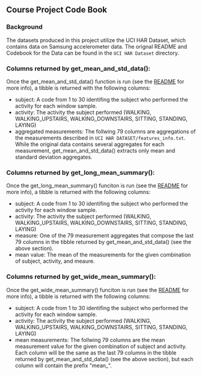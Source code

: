 ## Course Project Code Book

### Background
The datasets produced in this project utilize the UCI HAR Dataset, which contains data on Samsung accelerometer data. The orignal README and Codebook for the Data can be found in the `UCI HAR Dataset` directory. 

### Columns returned by get_mean_and_std_data():
Once the get_mean_and_std_data() function is run (see the [README](README.MD) for more info), a tibble is returned with the following columns:
* subject: A code from 1 to 30 identifing the subject who performed the activity for each window sample.
* activity: The activity the subject performed (WALKING, WALKING_UPSTAIRS, WALKING_DOWNSTAIRS, SITTING, STANDING, LAYING)
* aggregated measurements: The follwing 79 columns are aggregations of the measurements described in  `UCI HAR DATASET/features_info.txt`. While the original data contains several aggregates for each measurement, get_mean_and_std_data() extracts only mean and standard deviation aggregates. 

### Columns returned by get_long_mean_summary():
Once the get_long_mean_summary() funciton is run  (see the [README](README.MD) for more info), a tibble is returned with the following columns: 
* subject: A code from 1 to 30 identifing the subject who performed the activity for each window sample.
* activity: The activity the subject performed (WALKING, WALKING_UPSTAIRS, WALKING_DOWNSTAIRS, SITTING, STANDING, LAYING)
* measure: One of the 79 measurement aggregates that compose the last 79 columns in the tibble returned by get_mean_and_std_data() (see the above section). 
* mean value: The mean of the measurements for the given combination of subject, activity, and meaure. 

### Columns returned by get_wide_mean_summary():
Once the get_wide_mean_summary() funciton is run  (see the [README](README.MD) for more info), a tibble is returned with the following columns: 
* subject: A code from 1 to 30 identifing the subject who performed the activity for each window sample.
* activity: The activity the subject performed (WALKING, WALKING_UPSTAIRS, WALKING_DOWNSTAIRS, SITTING, STANDING, LAYING)
* mean measurements: The follwing 79 columns are the mean measurement value for the given combination of subject and activity. Each column will be the same as the last 79 columns in the tibble returned by get_mean_and_std_data() (see the above section), but each column will contain the prefix "mean_". 